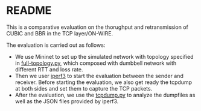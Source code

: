 # README

This is a comparative evaluation on the thorughput and retransmission of CUBIC
and BBR in the TCP layer/ON-WIRE.

The evaluation is carried out as follows:
- We use Mininet to set up the simulated network with topology specified in 
[full-topology.py](./full-topology.py), which composed with dumbbell network
with different RTT and loss rate. 
- Then we user [iperf3](https://github.com/esnet/iperf) 
to start the evaluation between the sender and receiver. Before starting the
evaluation, we also get ready the tcpdump at both sides and set them to capture
the TCP packets.
- After the evaluation, we use the [tcpdump.py](./tcpdump.py) to analyze the
dumpfiles as well as the JSON files provided by iperf3.


